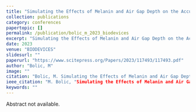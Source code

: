 ```yaml
---
title: "Simulating the Effects of Melanin and Air Gap Depth on the Accuracy of Reflectance Pulse Oximeters"
collection: publications
category: conferences
papertopic: []
permalink: /publication/bolic_m_2023_biodevices
excerpt: "Simulating the Effects of Melanin and Air Gap Depth on the Accuracy of Reflectance Pulse Oximeters published in BIODEVICES."
date: 2023
venue: "BIODEVICES"
slidesurl: ""
paperurl: "https://www.scitepress.org/Papers/2023/117493/117493.pdf"
author: "Bolic, M"
image: ""
citation: "Bolic, M. Simulating the Effects of Melanin and Air Gap Depth on the Accuracy of Reflectance Pulse Oximeters. BIODEVICES, 2023."
ieee_citation: "M. Bolic, "Simulating the Effects of Melanin and Air Gap Depth on the Accuracy of Reflectance Pulse Oximeters," BIODEVICES, pp. 64--71, 2023."
keywords: ""
---
```




Abstract not available.
